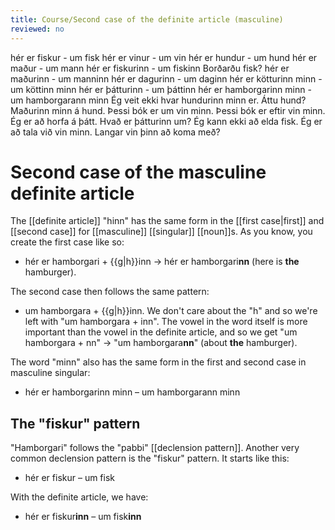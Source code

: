 ```yaml
---
title: Course/Second case of the definite article (masculine)
reviewed: no
---
```

<vocabulary>
hér er fiskur - um fisk
hér er vinur - um vin
hér er hundur - um hund
hér er maður - um mann
hér er fiskurinn - um fiskinn
Borðarðu fisk?
hér er maðurinn - um manninn
hér er dagurinn - um daginn
hér er kötturinn minn - um köttinn minn
hér er þátturinn - um þáttinn
hér er hamborgarinn minn - um hamborgarann minn
<!-- Köttinn minn langar að borða hamborgarann minn. -->
Ég veit ekki hvar hundurinn minn er.
Áttu hund?
Maðurinn minn á hund.
Þessi bók er um vin minn.
Þessi bók er eftir vin minn.
Ég er að horfa á þátt.
Hvað er þátturinn um?
Ég kann ekki að elda fisk.
Ég er að tala við vin minn.
Langar vin þinn að koma með?
</vocabulary>

# Second case of the masculine definite article

The [[definite article]] "hinn" has the same form in the [[first case|first]] and [[second case]] for [[masculine]] [[singular]] [[noun]]s. As you know, you create the first case like so:
* hér er hamborgari + {{g|h}}inn -> hér er hamborgari**nn** (here is **the** hamburger).

The second case then follows the same pattern:
* um hamborgara + {{g|h}}inn. We don't care about the "h" and so we're left with "um hamborgara + inn". The vowel in the word itself is more important than the vowel in the definite article, and so we get "um hamborgara + nn" -> "um hamborgara**nn**" (about **the** hamburger).

The word "minn" also has the same form in the first and second case in masculine singular:
* hér er hamborgarinn minn – um hamborgarann minn

## The "fiskur" pattern

"Hamborgari" follows the "pabbi" [[declension pattern]].
Another very common declension pattern is the "fiskur" pattern. It starts like this:
* hér er fiskur – um fisk

With the definite article, we have:
* hér er fiskur**inn** – um fisk**inn**
